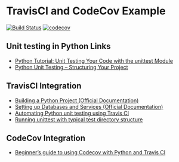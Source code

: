 # TravisCI and CodeCov Example
[![Build Status](https://travis-ci.org/cekbote/travisci_and_codecov_example.svg?branch=master)](https://travis-ci.org/cekbote/travisci_and_codecov_example)
[![codecov](https://codecov.io/gh/cekbote/travisci_and_codecov_example/branch/master/graph/badge.svg)](https://codecov.io/gh/cekbote/travisci_and_codecov_example)

## Unit testing in Python Links
- [Python Tutorial: Unit Testing Your Code with the unittest Module](https://www.youtube.com/watch?v=6tNS--WetLI&t=458s)
- [Python Unit Testing – Structuring Your Project](https://www.patricksoftwareblog.com/python-unit-testing-structuring-your-project/)

## TravisCI Integration
- [Building a Python Project (Official Documentation)](https://docs.travis-ci.com/user/languages/python/)
- [Setting up Databases and Services (Official Documentation)](https://docs.travis-ci.com/user/database-setup/)
- [Automating Python unit testing using Travis CI](https://medium.com/analytics-vidhya/automating-python-unit-testing-using-travis-ci-be4fc965c1c0)
- [Running unittest with typical test directory structure](https://stackoverflow.com/questions/1896918/running-unittest-with-typical-test-directory-structure)

## CodeCov Integration
- [Beginner’s guide to using Codecov with Python and Travis CI](https://medium.com/datadriveninvestor/beginnersguideto-using-codecov-with-python-and-travis-ci-c17659bb711)
